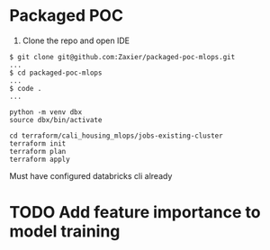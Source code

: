 # Packaged POC

1. Clone the repo and open IDE

```
$ git clone git@github.com:Zaxier/packaged-poc-mlops.git
...
$ cd packaged-poc-mlops
...
$ code .
...
```

```
python -m venv dbx
source dbx/bin/activate
```

```
cd terraform/cali_housing_mlops/jobs-existing-cluster
terraform init
terraform plan
terraform apply

```

Must have configured databricks cli already


# TODO Add feature importance to model training